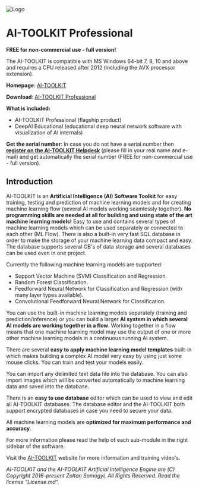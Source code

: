 ![Logo](https://4.bp.blogspot.com/-GqwBooCcxIk/W_019cRf4DI/AAAAAAAAA_0/jQ1ogT6yYbg7Sdst2wkzimt6xH95MoDIgCK4BGAYYCw/s1600/logo.png)
# AI-TOOLKIT Professional
**FREE for non-commercial use - full version!**

The AI-TOOLKIT is compatible with MS Windows 64-bit 7, 8, 10 and above and requires a CPU released after 2012 (including the AVX processor extension).

**Homepage**: [AI-TOOLKIT](https://ai-toolkit.blogspot.com)

**Download**: [AI-TOOLKIT Professional](https://ai-toolkit.blogspot.com/p/ai-toolkit.html)

**What is included:**
- AI-TOOLKIT Professional (flagship product)
- DeepAI Educational (educational deep neural network software with visualization of AI internals)

**Get the serial number**: In case you do not have a serial number then [**register on the AI-TOOLKIT Helpdesk**](https://aitoolkit.freshdesk.com/support/solutions/articles/26000016343) (please fill in your real name and e-mail) and get automatically the serial number (FREE for non-commercial use - full version).

## Introduction

AI-TOOLKIT is an **Artificial Intelligence (AI) Software Toolkit** for easy training, testing and prediction of machine learning models and for creating machine learning flow (several AI models working seamlessly together). **No programming skills are needed at all for building and using state of the art machine learning models!** Easy to use and contains several types of machine learning models which can be used separately or connected to each other (ML Flow). There is also a built-in very fast SQL database in order to make the storage of your machine learning data compact and easy. The database supports several GB's of data storage and several databases can be used even in one project.

Currently the following machine learning models are supported:

*	Support Vector Machine (SVM) Classification and Regression.
*	Random Forest Classification.
*	Feedforward Neural Network for Classification and Regression (with many layer types available).
*	Convolutional Feedforward Neural Network for Classification.

You can use the built-in machine learning models separately (training and prediction/inference) or you can build a larger **AI system in which several AI models are working together in a flow**. Working together in a flow means that one machine learning model may use the output of one or more other machine learning models in a continuous running AI system.

There are several **easy to apply machine learning model templates** built-in which makes building a complex AI model very easy by using just some mouse clicks. You can train and test your models easily.

You can import any delimited text data file into the database. You can also import images which will be converted automatically to machine learning data and saved into the database.

There is an **easy to use database** editor which can be used to view and edit all AI-TOOLKIT databases. The database editor and the AI-TOOLKIT both support encrypted databases in case you need to secure your data.

All machine learning models are **optimized for maximum performance and accuracy**.

For more information please read the help of each sub-module in the right sidebar of the software.

Visit the [AI-TOOLKIT](https://ai-toolkit.blogspot.com) website for more information and training video's.

*AI-TOOLKIT and the AI-TOOLKIT Artificial Intelligence Engine are (C) Copyright 2016-present Zoltan Somogyi, All Rights Reserved. Read the license "License.md".*

